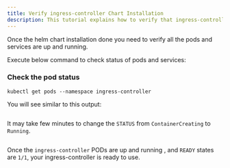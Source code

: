 ```yaml
---
title: Verify ingress-controller Chart Installation
description: This tutorial explains how to verify that ingress-controller chart installed successfully
---
```



Once the helm chart installation done you need to verify all the pods and services are up and running.

Execute below command to check status of pods and services: 

### Check the pod status


```execute
kubectl get pods --namespace ingress-controller
```

You will see similar to this output:

```

```

It may take few minutes to change the `STATUS` from `ContainerCreating` to `Running`. 

```output

```

Once the `ingress-controller` PODs are up and running , and `READY` states are `1/1`, your ingress-controller is ready to use.

